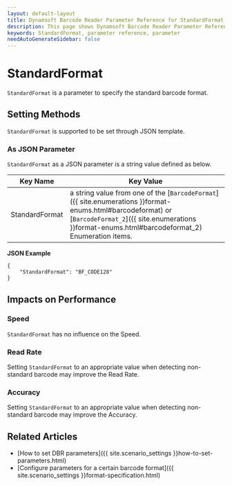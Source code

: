 ```yaml
---
layout: default-layout
title: Dynamsoft Barcode Reader Parameter Reference for StandardFormat
description: This page shows Dynamsoft Barcode Reader Parameter Reference for StandardFormat.
keywords: StandardFormat, parameter reference, parameter
needAutoGenerateSidebar: false
---
```



# StandardFormat 

`StandardFormat` is a parameter to specify the standard barcode format. 

    
## Setting Methods
`StandardFormat` is supported to be set through JSON template.

### As JSON Parameter
`StandardFormat` as a JSON parameter is a string value defined as below.   

| Key Name | Key Value |
| -------- | --------- |
| StandardFormat | a string value from one of the [`BarcodeFormat`]({{ site.enumerations }}format-enums.html#barcodeformat) or [`BarcodeFormat_2`]({{ site.enumerations }}format-enums.html#barcodeformat_2) Enumeration items. |


**JSON Example**   
```
{
    "StandardFormat": "BF_CODE128"
}
```


## Impacts on Performance
### Speed
`StandardFormat` has no influence on the Speed.

### Read Rate
Setting `StandardFormat` to an appropriate value when detecting non-standard barcode may improve the Read Rate. 

### Accuracy
Setting `StandardFormat` to an appropriate value when detecting non-standard barcode may improve the Accuracy.

## Related Articles
- [How to set DBR parameters]({{ site.scenario_settings }}how-to-set-parameters.html)
- [Configure parameters for a certain barcode format]({{ site.scenario_settings }}format-specification.html)